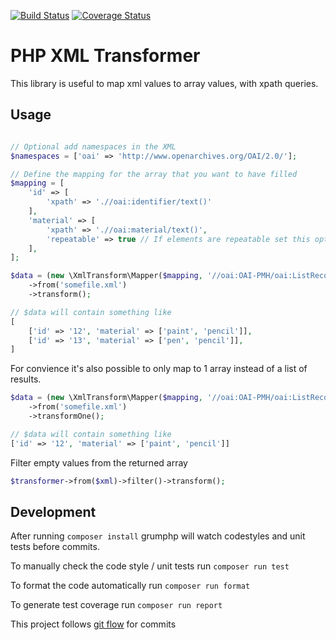 [![Build Status](https://travis-ci.org/cdekok/xml-transform.svg?branch=develop)](https://travis-ci.org/cdekok/xml-transform)
[![Coverage Status](https://coveralls.io/repos/github/cdekok/xml-transform/badge.svg?branch=master)](https://coveralls.io/github/cdekok/xml-transform?branch=master)

# PHP XML Transformer #

This library is useful to map xml values to array values, with xpath queries.

## Usage ##

```php

// Optional add namespaces in the XML
$namespaces = ['oai' => 'http://www.openarchives.org/OAI/2.0/'];

// Define the mapping for the array that you want to have filled
$mapping = [
    'id' => [
        'xpath' => './/oai:identifier/text()'
    ],
    'material' => [
        'xpath' => './/oai:material/text()',
        'repeatable' => true // If elements are repeatable set this option so an array will be returned
    ],
];

$data = (new \XmlTransform\Mapper($mapping, '//oai:OAI-PMH/oai:ListRecords/oai:record', $namespaces))
    ->from('somefile.xml')
    ->transform();

// $data will contain something like
[
    ['id' => '12', 'material' => ['paint', 'pencil']],
    ['id' => '13', 'material' => ['pen', 'pencil']],
]
```
For convience it's also possible to only map to 1 array instead of a list of results.

```php
$data = (new \XmlTransform\Mapper($mapping, '//oai:OAI-PMH/oai:ListRecords/oai:record', $namespaces))
    ->from('somefile.xml')
    ->transformOne();

// $data will contain something like
['id' => '12', 'material' => ['paint', 'pencil']]

```

Filter empty values from the returned array

```php
$transformer->from($xml)->filter()->transform();
```

## Development ##

After running `composer install` grumphp will watch codestyles and unit tests before commits.

To manually check the code style / unit tests run `composer run test`

To format the code automatically run `composer run format`

To generate test coverage run `composer run report`

This project follows [git flow](https://www.atlassian.com/git/tutorials/comparing-workflows/gitflow-workflow) for commits
